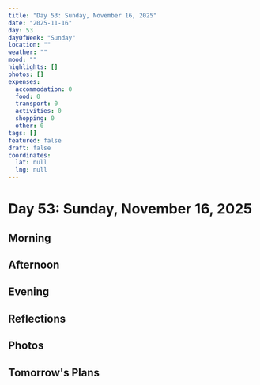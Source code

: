 ```yaml
---
title: "Day 53: Sunday, November 16, 2025"
date: "2025-11-16"
day: 53
dayOfWeek: "Sunday"
location: ""
weather: ""
mood: ""
highlights: []
photos: []
expenses:
  accommodation: 0
  food: 0
  transport: 0
  activities: 0
  shopping: 0
  other: 0
tags: []
featured: false
draft: false
coordinates:
  lat: null
  lng: null
---
```


# Day 53: Sunday, November 16, 2025

## Morning

## Afternoon

## Evening

## Reflections

## Photos

## Tomorrow's Plans
